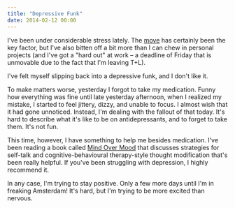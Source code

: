 ```yaml
---
title: "Depressive Funk"
date: 2014-02-12 00:00
---
```


I've been under considerable stress lately. The [move](/blog/moving-to-amsterdam) has certainly been the key factor, but I've also bitten off a bit more than I can chew in personal projects (and I've got a "hard out" at work – a deadline of Friday that is unmovable due to the fact that I'm leaving T+L).

I've felt myself slipping back into a depressive funk, and I don't like it.

To make matters worse, yesterday I forgot to take my medication. Funny how everything was fine until late yesterday afternoon, when I realized my mistake, I started to feel jittery, dizzy, and unable to focus. I almost wish that it had gone unnoticed. Instead, I'm dealing with the fallout of that today. It's hard to describe what it's like to be on antidepressants, and to forget to take them. It's not fun.

This time, however, I have something to help me besides medication. I've been reading a book called [Mind Over Mood](http://www.amazon.com/gp/product/0898621283/ref=as_li_ss_tl?ie=UTF8&camp=1789&creative=390957&creativeASIN=0898621283&linkCode=as2&tag=ashfur-20) that discusses strategies for self-talk and cognitive-behavioural therapy-style thought modification that's been really helpful. If you've been struggling with depression, I highly recommend it.

In any case, I'm trying to stay positive. Only a few more days until I'm in freaking Amsterdam! It's hard, but I'm trying to be more excited than nervous.

<!-- more -->
